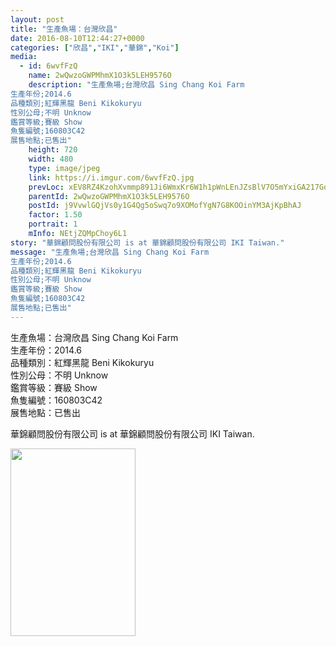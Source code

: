 ```yaml
---
layout: post
title: "生產魚場：台灣欣昌"
date: 2016-08-10T12:44:27+0000
categories: ["欣昌","IKI","華錦","Koi"] 
media:
  - id: 6wvfFzQ
    name: 2wQwzoGWPMhmX1O3k5LEH9576O
    description: "生產魚場;台灣欣昌 Sing Chang Koi Farm
生產年份;2014.6
品種類別;紅輝黑龍 Beni Kikokuryu
性別公母;不明 Unknow
鑑賞等級;賽級 Show
魚隻編號;160803C42
展售地點;已售出"   
    height: 720
    width: 480
    type: image/jpeg
    link: https://i.imgur.com/6wvfFzQ.jpg
    prevLoc: xEV8RZ4KzohXvmmp891Ji6WmxKr6W1h1pWnLEnJZsBlV7O5mYxiGA217GoGnIgNY9NnPP0c23mkE1gA2cBJmW7P9x0FZKjlBmqkYS2O20JXDLEcw8gQ9ZB7qTmBK2zB5N6hzAWMJG8A1hJVv9NL818fDGLKzmEO4sQZ2Xo88GwhPEJ41kXXmUWX4RBWVqnI3zz28ow17T8YvkX49g0frjK5LVpWMsqVZKzZzzWiGJBQOE0O5CovVjEYV1kt81QO5K41J
    parentId: 2wQwzoGWPMhmX1O3k5LEH9576O
    postId: j9VvwlGQjVs0y1G4Qg5oSwq7o9XOMofYgN7G8KOOinYM3AjKpBhAJ
    factor: 1.50
    portrait: 1
    mInfo: NEtjZQMpChoy6L1
story: "華錦顧問股份有限公司 is at 華錦顧問股份有限公司 IKI Taiwan."  
message: "生產魚場;台灣欣昌 Sing Chang Koi Farm  
生產年份;2014.6  
品種類別;紅輝黑龍 Beni Kikokuryu  
性別公母;不明 Unknow  
鑑賞等級;賽級 Show  
魚隻編號;160803C42  
展售地點;已售出"
---
```


生產魚場：台灣欣昌 Sing Chang Koi Farm  
生產年份：2014.6  
品種類別：紅輝黑龍 Beni Kikokuryu  
性別公母：不明 Unknow  
鑑賞等級：賽級 Show  
魚隻編號：160803C42  
展售地點：已售出


[//]: #story:
華錦顧問股份有限公司 is at 華錦顧問股份有限公司 IKI Taiwan.


[//]: #media:  
<a href="https://i.imgur.com/6wvfFzQ.jpg"><img src="https://i.imgur.com/6wvfFzQ.jpg" height="300" width="200" /></a>
